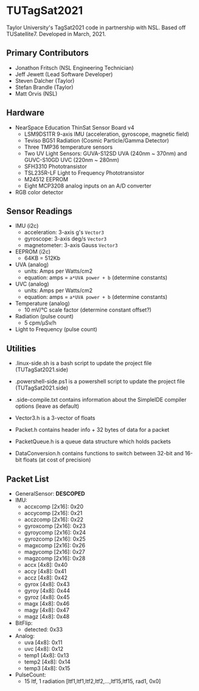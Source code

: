 # TUTagSat2021

Taylor University's TagSat2021 code in partnership with NSL. Based off TUSatellite7. Developed in March, 2021.

## Primary Contributors

- Jonathon Fritsch (NSL Engineering Technician)
- Jeff Jewett (Lead Software Developer)
- Steven Dalcher (Taylor)
- Stefan Brandle (Taylor)
- Matt Orvis (NSL)

## Hardware

- NearSpace Education ThinSat Sensor Board v4 
   - LSM9DS1TR 9-axis IMU (acceleration, gyroscope, magnetic field)
   - Teviso BG51 Radiation (Cosmic Particle/Gamma Detector)
   - Three TMP36 temperature sensors
   - Two UV Light Sensors: GUVA-S12SD UVA (240nm ~ 370nm) and GUVC-S10GD UVC (220nm ~ 280nm)
   - SFH3310 Phototransistor
   - TSL235R-LF Light to Frequency Phototransistor
   - M24512 EEPROM
   - Eight  MCP3208 analog inputs on an A/D converter
- RGB color detector


## Sensor Readings
- IMU (i2c)
   - acceleration: 3-axis g's `Vector3`
   - gyroscope: 3-axis deg/s `Vector3`
   - magnetometer: 3-axis Gauss `Vector3`
- EEPROM (i2c)
   - 64KB = 512Kb
- UVA (analog)
   - units: Amps per Watts/cm2
   - equation: amps = `a*UVA power + b` (determine constants)
- UVC (analog)
   - units: Amps per Watts/cm2
   - equation: amps = `a*UVA power + b` (determine constants)
- Temperature (analog)
   - 10 mV/°C scale factor (determine constant offset?)
- Radiation (pulse count)
   - 5 cpm/µSv/h
- Light to Frequency (pulse count)

## Utilities

- .linux-side.sh is a bash script to update the project file (TUTagSat2021.side)
- .powershell-side.ps1 is a powershell script to update the project file (TUTagSat2021.side)
- .side-compile.txt contains information about the SimpleIDE compiler options (leave as default)

- Vector3.h is a 3-vector of floats
- Packet.h contains header info + 32 bytes of data for a packet
- PacketQueue.h is a queue data structure which holds packets
- DataConversion.h contains functions to switch between 32-bit and 16-bit floats (at cost of precision)

## Packet List

- GeneralSensor: **DESCOPED**
- IMU:
   - accxcomp [2x16]: 0x20
   - accycomp [2x16]: 0x21
   - acczcomp [2x16]: 0x22
   - gyroxcomp [2x16]: 0x23
   - gyroycomp [2x16]: 0x24
   - gyrozcomp [2x16]: 0x25
   - magxcomp [2x16]: 0x26
   - magycomp [2x16]: 0x27
   - magzcomp [2x16]: 0x28
   - accx [4x8]: 0x40
   - accy [4x8]: 0x41
   - accz [4x8]: 0x42
   - gyrox [4x8]: 0x43
   - gyroy [4x8]: 0x44
   - gyroz [4x8]: 0x45
   - magx [4x8]: 0x46
   - magy [4x8]: 0x47
   - magz [4x8]: 0x48
- BitFlip:
   - detected: 0x33
- Analog:
   - uva [4x8]: 0x11
   - uvc [4x8]: 0x12
   - temp1 [4x8]: 0x13
   - temp2 [4x8]: 0x14
   - temp3 [4x8]: 0x15
- PulseCount:
   - 15 ltf, 1 radiation [ltf1,ltf1,ltf2,ltf2,...,ltf15,ltf15, rad1, 0x0]